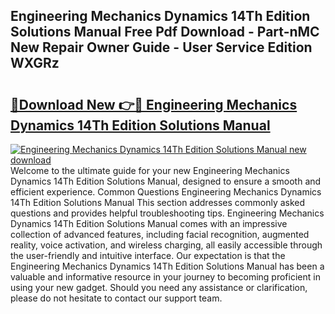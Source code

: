 ## Engineering Mechanics Dynamics 14Th Edition Solutions Manual Free Pdf Download - Part-nMC New Repair Owner Guide - User Service Edition WXGRz

# <h2><a href="http://bc30171.oget.top/?id=Engineering+Mechanics+Dynamics+14Th+Edition+Solutions+Manual">🔗Download New 👉🔴 Engineering Mechanics Dynamics 14Th Edition Solutions Manual</a></h2>

[![Engineering Mechanics Dynamics 14Th Edition Solutions Manual new download](https://i.imgur.com/5g1atiW.png)](http://bc30171.oget.top/?id=Engineering+Mechanics+Dynamics+14Th+Edition+Solutions+Manual)
Welcome to the ultimate guide for your new Engineering Mechanics Dynamics 14Th Edition Solutions Manual, designed to ensure a smooth and efficient experience. Common Questions Engineering Mechanics Dynamics 14Th Edition Solutions Manual This section addresses commonly asked questions and provides helpful troubleshooting tips. Engineering Mechanics Dynamics 14Th Edition Solutions Manual comes with an impressive collection of advanced features, including facial recognition, augmented reality, voice activation, and wireless charging, all easily accessible through the user-friendly and intuitive interface. Our expectation is that the Engineering Mechanics Dynamics 14Th Edition Solutions Manual has been a valuable and informative resource in your journey to becoming proficient in using your new gadget. Should you need any assistance or clarification, please do not hesitate to contact our support team.
